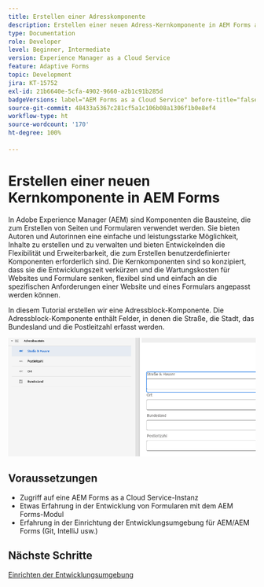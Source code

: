 ```yaml
---
title: Erstellen einer Adresskomponente
description: Erstellen einer neuen Adress-Kernkomponente in AEM Forms as a Cloud Service
type: Documentation
role: Developer
level: Beginner, Intermediate
version: Experience Manager as a Cloud Service
feature: Adaptive Forms
topic: Development
jira: KT-15752
exl-id: 21b6640e-5cfa-4902-9660-a2b1c91b285d
badgeVersions: label="AEM Forms as a Cloud Service" before-title="false"
source-git-commit: 48433a5367c281cf5a1c106b08a1306f1b0e8ef4
workflow-type: ht
source-wordcount: '170'
ht-degree: 100%

---
```


# Erstellen einer neuen Kernkomponente in AEM Forms

In Adobe Experience Manager (AEM) sind Komponenten die Bausteine, die zum Erstellen von Seiten und Formularen verwendet werden. Sie bieten Autoren und Autorinnen eine einfache und leistungsstarke Möglichkeit, Inhalte zu erstellen und zu verwalten und bieten Entwickelnden die Flexibilität und Erweiterbarkeit, die zum Erstellen benutzerdefinierter Komponenten erforderlich sind. Die Kernkomponenten sind so konzipiert, dass sie die Entwicklungszeit verkürzen und die Wartungskosten für Websites und Formulare senken, flexibel sind und einfach an die spezifischen Anforderungen einer Website und eines Formulars angepasst werden können.

In diesem Tutorial erstellen wir eine Adressblock-Komponente. Die Adressblock-Komponente enthält Felder, in denen die Straße, die Stadt, das Bundesland und die Postleitzahl erfasst werden.

![final-address](assets/final-address-component.png)

## Voraussetzungen

* Zugriff auf eine AEM Forms as a Cloud Service-Instanz
* Etwas Erfahrung in der Entwicklung von Formularen mit dem AEM Forms-Modul
* Erfahrung in der Einrichtung der Entwicklungsumgebung für AEM/AEM Forms (Git, IntelliJ usw.)

## Nächste Schritte

[Einrichten der Entwicklungsumgebung](./set-up.md)
